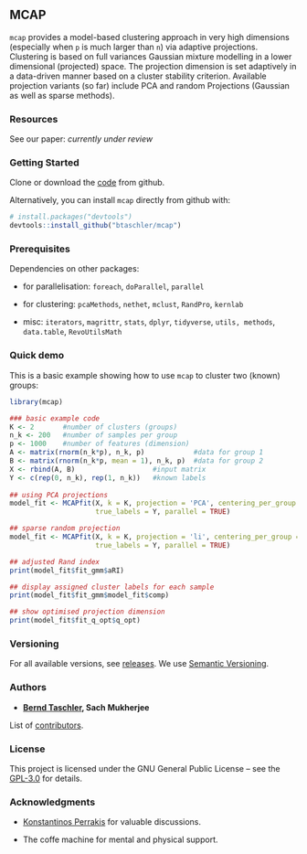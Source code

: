 <!-- README.md is generated from README.Rmd. Please edit that file -->

## MCAP

`mcap` provides a model-based clustering approach in very high
dimensions (especially when `p` is much larger than `n`) via adaptive
projections. Clustering is based on full variances Gaussian mixture
modelling in a lower dimensional (projected) space. The projection
dimension is set adaptively in a data-driven manner based on a cluster
stability criterion. Available projection variants (so far) include PCA
and random Projections (Gaussian as well as sparse methods).

### Resources

See our paper: *currently under review*

### Getting Started

Clone or download the [code](https://github.com/btaschler/mcap) from
github.

Alternatively, you can install `mcap` directly from github with:

``` r
# install.packages("devtools")
devtools::install_github("btaschler/mcap")
```

### Prerequisites

Dependencies on other packages:

  - for parallelisation: `foreach`, `doParallel`, `parallel`

  - for clustering: `pcaMethods`, `nethet`, `mclust`, `RandPro`,
    `kernlab`

  - misc: `iterators`, `magrittr`, `stats`, `dplyr`, `tidyverse`,
    `utils, methods`, `data.table`, `RevoUtilsMath`

### Quick demo

This is a basic example showing how to use `mcap` to cluster two (known)
groups:

``` r
library(mcap)

### basic example code
K <- 2       #number of clusters (groups)
n_k <- 200   #number of samples per group
p <- 1000    #number of features (dimension)
A <- matrix(rnorm(n_k*p), n_k, p)            #data for group 1
B <- matrix(rnorm(n_k*p, mean = 1), n_k, p)  #data for group 2
X <- rbind(A, B)                   #input matrix
Y <- c(rep(0, n_k), rep(1, n_k))   #known labels
           
## using PCA projections
model_fit <- MCAPfit(X, k = K, projection = 'PCA', centering_per_group = FALSE,
                     true_labels = Y, parallel = TRUE)

## sparse random projection
model_fit <- MCAPfit(X, k = K, projection = 'li', centering_per_group = FALSE,
                     true_labels = Y, parallel = TRUE)

## adjusted Rand index
print(model_fit$fit_gmm$aRI)

## display assigned cluster labels for each sample
print(model_fit$fit_gmm$model_fit$comp)

## show optimised projection dimension
print(model_fit$fit_q_opt$q_opt)
```

### Versioning

For all available versions, see
[releases](https://github.com/btaschler/mcap/releases). We use [Semantic
Versioning](http://semver.org/).

### Authors

  - **[Bernd Taschler](https://github.com/btaschler), Sach Mukherjee**

List of
[contributors](https://github.com/btaschler/mcap/graphs/contributors).

### License

This project is licensed under the GNU General Public License – see the
[GPL-3.0](https://www.gnu.org/licenses/gpl-3.0.en.html) for details.

### Acknowledgments

  - [Konstantinos Perrakis](https://github.com/kperrakis) for valuable
    discussions.

  - The coffe machine for mental and physical support.
